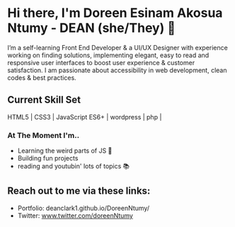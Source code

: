 # Hi there, I'm Doreen Esinam Akosua Ntumy - DEAN (she/They) 🚀

I’m a self-learning Front End Developer & a UI/UX Designer with experience working on finding solutions, implementing elegant, easy to read and responsive user interfaces to boost user experience & customer satisfaction. I am passionate about accessibility in web development, clean codes & best practices.

## Current Skill Set
HTML5 | CSS3 | JavaScript ES6+ | wordpress | php |

### At The Moment I'm..
- Learning the weird parts of JS 🚀
- Building fun projects
- reading and youtubin' lots of topics 📚

## Reach out to me via these links:

- Portfolio: deanclark1.github.io/DoreenNtumy/
- Twitter: www.twitter.com/doreenNtumy
